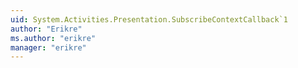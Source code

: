 ```yaml
---
uid: System.Activities.Presentation.SubscribeContextCallback`1
author: "Erikre"
ms.author: "erikre"
manager: "erikre"
---
```

